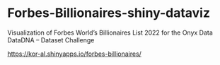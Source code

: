 # Forbes-Billionaires-shiny-dataviz
Visualization of Forbes World’s Billionaires List 2022 for the Onyx Data DataDNA – Dataset Challenge

https://kor-al.shinyapps.io/forbes-billionaires/

